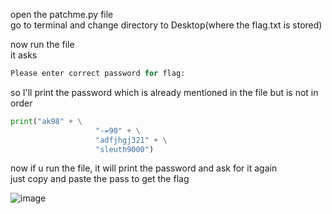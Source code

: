 open the patchme.py file <br>
go to terminal and change directory to Desktop(where the flag.txt is stored)

now run the file<br>
it asks
```py
Please enter correct password for flag:
```

so I'll print the password which is already mentioned in the file but is not in order
```py
print("ak98" + \
                   "-=90" + \
                   "adfjhgj321" + \
                   "sleuth9000")
```

now if u run the file, it will print the password and ask for it again <br>
just copy and paste the pass to get the flag

![image](https://github.com/Adarshredd/picoctf-writeups/assets/145366498/4b5ed41a-c741-4f76-9cb4-816cd195745a)
